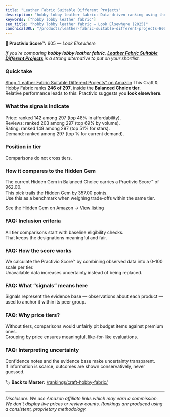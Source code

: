 ```yaml
---
title: "Leather Fabric Suitable Different Projects"
description: "hobby lobby leather fabric: Data-driven ranking using the Practivio Score™. Positioned by quality, value, demand, findability, momentum."
keywords: ["hobby lobby leather fabric"]
seo_title: "hobby lobby leather fabric — Look Elsewhere (2025)"
canonicalURL: "/products/leather-fabric-suitable-different-projects-B0D38N1MPJ/"
---
```


**🚫 Practivio Score™:** 605 — _Look Elsewhere_


*If you're comparing **hobby lobby leather fabric**, **[Leather Fabric Suitable Different Projects](https://www.amazon.com/dp/B0D38N1MPJ?tag=practivio-20)** is a strong alternative to put on your shortlist.*
### Quick take
[Shop “Leather Fabric Suitable Different Projects” on Amazon](https://www.amazon.com/dp/B0D38N1MPJ?tag=practivio-20)
This Craft & Hobby Fabric ranks **246 of 297**, inside the **Balanced Choice tier**.  
Relative performance leads to this: Practivio suggests you **look elsewhere**.

### What the signals indicate
Price: ranked 142 among 297 (top 48% in affordability).  
Reviews: ranked 203 among 297 (top 69% by volume).  
Rating: ranked 149 among 297 (top 51% for stars).  
Demand: ranked  among 297 (top % for current demand).

### Position in tier
Comparisons do not cross tiers.

### How it compares to the Hidden Gem
The current Hidden Gem in Balanced Choice carries a Practivio Score™ of 962.00.  
This pick trails the Hidden Gem by 357.00 points.  
Use this as a benchmark when weighing trade-offs within the same tier.  

See the Hidden Gem on Amazon → [View listing](https://www.amazon.com/dp/B07DRKZNP7?tag=practivio-20)

### FAQ: Inclusion criteria
All tier comparisons start with baseline eligibility checks.  
That keeps the designations meaningful and fair.

### FAQ: How the score works
We calculate the Practivio Score™ by combining observed data into a 0–100 scale per tier.  
Unavailable data increases uncertainty instead of being replaced.

### FAQ: What “signals” means here
Signals represent the evidence base — observations about each product — used to anchor it within its peer group.

### FAQ: Why price tiers?
Without tiers, comparisons would unfairly pit budget items against premium ones.  
Grouping by price ensures meaningful, like-for-like evaluations.

### FAQ: Interpreting uncertainty
Confidence notes and the evidence base make uncertainty transparent.  
If information is scarce, outcomes are shown conservatively, never guessed.


🏷️ **Back to Master:** [/rankings/craft-hobby-fabric/](/rankings/craft-hobby-fabric/)

---
_Disclosure: We use Amazon affiliate links which may earn a commission. We don’t display live prices or review counts. Rankings are produced using a consistent, proprietary methodology._
